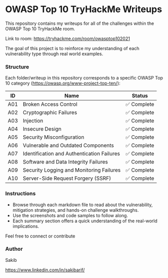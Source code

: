 # OWASP Top 10 TryHackMe Writeups

This repository contains my writeups for all of the challenges within the OWASP Top 10 TryHackMe room.

Link to room: https://tryhackme.com/room/owasptop102021



The goal of this project is to reinforce my understanding of each vulnerability type through real world examples. 

###  Structure

Each folder/writeup in this repository corresponds to a specific OWASP Top 10 category (https://owasp.org/www-project-top-ten/):

| ID  | Name                                           | Status     |
|-----|------------------------------------------------|------------|
| A01 | Broken Access Control                         | ✅ Complete |
| A02 | Cryptographic Failures                        | ✅ Complete |
| A03 | Injection                                     | ✅ Complete |
| A04 | Insecure Design                               | ✅ Complete |
| A05 | Security Misconfiguration                     | ✅ Complete |
| A06 | Vulnerable and Outdated Components            | ✅ Complete |
| A07 | Identification and Authentication Failures    | ✅ Complete |
| A08 | Software and Data Integrity Failures          | ✅ Complete |
| A09 | Security Logging and Monitoring Failures      | ✅ Complete |
| A10 | Server-Side Request Forgery (SSRF)            | ✅ Complete |

### Instructions

- Browse through each markdown file to read about the vulnerability, mitigation strategies, and hands-on challenge walkthroughs.
- Use the screenshots and code samples to follow along.
- Each summary section offers a quick understanding of the real-world implications.


Feel free to connect or contribute

### Author

Sakib 

https://www.linkedin.com/in/sakibarif/
